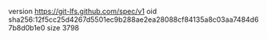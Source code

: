 version https://git-lfs.github.com/spec/v1
oid sha256:12f5cc25d4267d5501ec9b288ae2ea28088cf84135a8c03aa7484d67b8d0b1e0
size 3798

